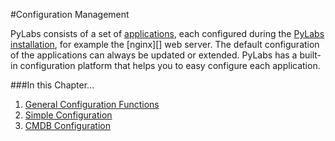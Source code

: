 [components]: /pylabsdoc/#/PyLabs50/Components
[install]: /pylabsdoc/#/PyLabs50/Installation
[general]: /pylabsdoc/#/PyLabs50/GeneralConfigFunctions
[simple]: /pylabsdoc/#/PyLabs50/SimpleConfig
[cmdb]: /pylabsdoc/#/PyLabs50/CMDBConfig


#Configuration Management

PyLabs consists of a set of [applications][components], each configured during the [PyLabs installation][install], for example the [nginx][] web server.
The default configuration of the applications can always be updated or extended. PyLabs has a built-in configuration platform that helps you to easy configure each application.


###In this Chapter...

1. [General Configuration Functions][general]
2. [Simple Configuration][simple]
3. [CMDB Configuration][cmdb]
